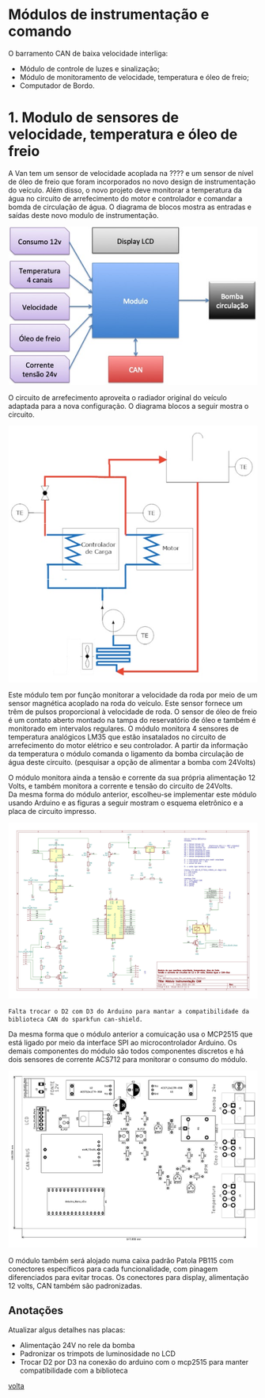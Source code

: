 # Módulos de instrumentação e comando


O barramento CAN de baixa velocidade interliga:

- Módulo de controle de luzes e sinalização;
- Módulo de monitoramento de velocidade, temperatura e óleo de freio;
- Computador de Bordo.



# 1. Modulo de sensores de velocidade, temperatura e óleo de freio

A Van tem um sensor de velocidade acoplada na ???? e um sensor de nível de óleo de freio que foram incorporados no novo design de instrumentação do veículo. Além disso, o novo projeto deve monitorar a temperatura da água no circuito de arrefecimento do motor e controlador e comandar a bomda de circulação de água. O diagrama de blocos mostra as entradas e saídas deste novo modulo de instrumentação.

![](figuras/Diagrama_blocos_Mod_Instrum.jpg)

O circuito de arrefecimento aproveita o radiador original do veículo adaptada para a nova configuração. O diagrama blocos a seguir mostra o circuito.


![Circuito termico](figuras/tela_sistema_radiador_VEBR.jpg)

Este módulo tem por função monitorar a velocidade da roda por meio de um sensor magnética acoplado na roda do veículo. Este sensor fornece um trêm de pulsos proporcional à velocidade de roda. O sensor de óleo de freio é um contato aberto montado na tampa do reservatório de óleo e também é monitorado em intervalos regulares. O módulo monitora 4 sensores de temperatura analógicos LM35 que estão insatalados no circuito de arrefecimento do motor elétrico e seu controlador. A partir da informação da temperatura o módulo comanda o ligamento da bomba circulação de água deste circuito. (pesquisar a opção de alimentar a bomba com 24Volts)

 
O módulo monitora ainda a tensão e corrente da sua própria alimentação 12 Volts, e também monitora a corrente e tensão do circuito de 24Volts.  
Da mesma forma do módulo anterior, escolheu-se implementar este módulo usando Arduino e as figuras a seguir mostram o esquema eletrônico e a placa de circuito impresso.

![](figuras/Esquema_Mod_instrumentacao.jpg)

```
Falta trocar o D2 com D3 do Arduino para mantar a compatibilidade da biblioteca CAN do sparkfun can-shield.
```

Da mesma forma que o módulo anterior a comuicação usa o MCP2515 que está ligado por meio da interface SPI ao microcontrolador Arduino.
Os demais componentes do módulo são todos componentes discretos e há dois sensores de corrente ACS712 para monitorar o consumo do módulo.  


![](figuras/placa_mod_sinal.jpg)

O módulo também será alojado numa caixa padrão Patola PB115 com conectores específicos para cada funcionalidade, com pinagem diferenciados para evitar trocas. Os conectores para display, alimentação 12 volts, CAN também são padronizadas. 



## Anotações

Atualizar algus detalhes nas placas:

- Alimentação 24V no rele da bomba
- Padronizar os trimpots de luminosidade no LCD
- Trocar D2 por D3 na conexão do arduino com o mcp2515 para manter compatibilidade com a biblioteca


[volta](../Sobre-o-Tecnomobele/README.md)
